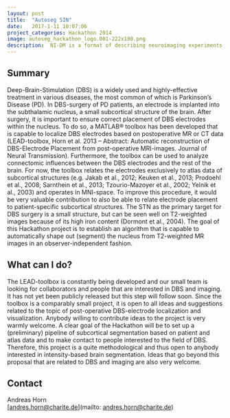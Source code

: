 ```yaml
---
layout: post
title:  "Autoseg SIN"
date:   2017-1-11 10:07:06
project_categories: Hackathon 2014
image: autoseg_hackathon_logo.001-222x180.png
description:  NI-DM is a format of describing neuroimaging experiments results. NeuroVault is a database for storing unthresholded statistical maps.
---
```

## Summary
Deep-Brain-Stimulation (DBS) is a widely used and highly-effective treatment in various diseases, the most common of which is Parkinson’s Disease (PD). In DBS-surgery of PD patients, an electrode is implanted into the subthalamic nucleus, a small subcortical structure of the brain. After surgery, it is important to ensure correct placement of DBS electrodes within the nucleus. To do so, a MATLAB® toolbox has been developed that is capable to localize DBS electrodes based on postoperative MR or CT data (LEAD-toolbox, Horn et al. 2013 – Abstract: Automatic reconstruction of DBS-Electrode Placement from post-operative MRI-images. Journal of Neural Transmission). Furthermore, the toolbox can be used to analyze connectomic influences between the DBS electrodes and the rest of the brain.
For now, the toolbox relates the electrodes exclusively to atlas data of subcortical structures (e.g. Jakab et al., 2012; Keuken et al., 2013; Prodoehl et al., 2008; Sarnthein et al., 2013; Tzourio-Mazoyer et al., 2002; Yelnik et al., 2003) and operates in MNI-space. To improve this procedure, it would be very valuable contribution to also be able to relate electrode placement to patient-specific subcortical structures. The STN as the primary target for DBS surgery is a small structure, but can be seen well on T2-weighted images because of its high iron content (Dormont et al., 2004).
The goal of this Hackathon project is to establish an algorithm that is capable to automatically shape out (segment) the nucleus from T2-weighted MR images in an observer-independent fashion.
## What can I do?
The LEAD-toolbox is constantly being developed and our small team is looking for collaborators and people that are interested in DBS and imaging. It has not yet been publicly released but this step will follow soon. Since the toolbox is a comparably small project, it is open to all ideas and suggestions related to the topic of post-operative DBS-electrode localization and visualization. Anybody willing to contribute ideas to the project is very warmly welcome. A clear goal of the Hackathon will be to set up a (preliminary) pipeline of subcortical segmentation based on patient and atlas data and to make contact to people interested to the field of DBS. Therefore, this project is a quite methodological and thus open to anybody interested in intensity-based brain segmentation. Ideas that go beyond this proposal that are related to DBS and imaging are also very welcome.


## Contact  
Andreas Horn  
[andres.horn@charite.de](mailto: andres.horn@charite.de)  
